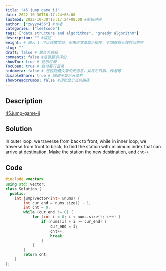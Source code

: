 ```yaml
---
title: "45.jump game ii"
date: 2022-10-30T16:17:24+08:00
lastmod: 2022-10-30T16:17:24+08:00 #更新时间
author: ["zwyyy456"] #作者
categories: ["leetcode"]
tags: ["data structure and algorithms", "greedy algorithm"]
description: "" #描述
weight: # 输入 1 可以顶置文章，用来给文章展示排序，不填就默认按时间排序
slug: ""
draft: false # 是否为草稿
comments: false #是否展示评论
showToc: true # 显示目录
TocOpen: true # 自动展开目录
hidemeta: false # 是否隐藏文章的元信息，如发布日期、作者等
disableShare: true # 底部不显示分享栏
showbreadcrumbs: false #顶部显示当前路径
---
```

## Description
[45.jump-game-ii](https://leetcode.cn/problems/jump-game-ii/)

## Solution
In outer loop, we traverse from back to front, while in inner loop, we traverse from front to back, to find the station with minimum index that can arrive at destination. Make the station the new destination, and `cnt++`.

## Code
```cpp
#include <vector>
using std::vector;
class Solution {
  public:
    int jump(vector<int> &nums) {
        int cur_end = nums.size() - 1;
        int cnt = 0;
        while (cur_end != 0) {
            for (int i = 0; i < nums.size(); i++) {
                if (nums[i] + i >= cur_end) {
                    cur_end = i;
                    cnt++;
                    break;
                }
            }
        }
        return cnt;
    }
};
```

